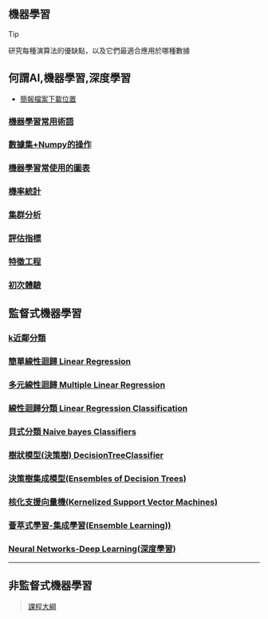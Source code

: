 ## 機器學習
> [!TIP]
> 研究每種演算法的優缺點，以及它們最適合應用於哪種數據

## 何謂AI,機器學習,深度學習

- [簡報檔案下載位置](./簡報圖片)

### [機器學習常用術語](./名詞解釋)

### [數據集+Numpy的操作](./使用數據)

### [機器學習常使用的圖表](./機器學習常使用的圖表)

### [機率統計](./機率統計)

### [集群分析](./集群分析)

### [評估指標](./評估指標)

### [特徵工程](./特徵工程)

### [初次體驗](./基本package/README.ipynb)

## 監督式機器學習

### [k近鄰分類](./k近鄰分類)

### [簡單線性迴歸 Linear Regression](./簡單線性迴歸)

### [多元線性迴歸 Multiple Linear Regression](./多元線性迴歸)

### [線性迴歸分類 Linear Regression Classification](./邏輯迴歸)

### [貝式分類 Naive bayes Classifiers](./貝氏分類)

### [樹狀模型(決策樹) DecisionTreeClassifier](./樹狀模型)

### [決策樹集成模型(Ensembles of Decision Trees)](./決策樹集成模型)

### [核化支援向量機(Kernelized Support Vector Machines)](./核化支援向量機)

### [薈萃式學習-集成學習(Ensemble Learning))](./薈萃式學習)

### [Neural Networks-Deep Learning(深度學習)](./深度學習)

---

## 非監督式機器學習


> [課程大綱](./課程)